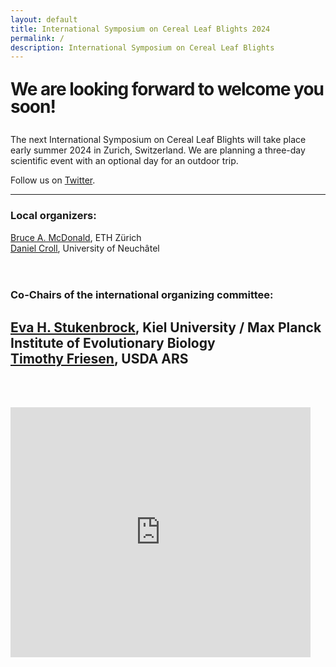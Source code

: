 ```yaml
---
layout: default
title: International Symposium on Cereal Leaf Blights 2024
permalink: /
description: International Symposium on Cereal Leaf Blights
---
```


<style type="text/css" media="screen">
  .container {
    margin: 10px auto;
    max-width: 600px;
    text-align: center;
  }
  h1 {
    margin: 30px 0;
    font-size: 2em;
    line-height: 1;
    letter-spacing: -1px;
  }
</style>

# We are looking forward to welcome you soon!

The next International Symposium on Cereal Leaf Blights will take place early summer 2024 in Zurich, Switzerland. We are planning a three-day scientific event with an optional day for an outdoor trip.  

Follow us on [Twitter](https://twitter.com/isclb2024).  

---  

### Local organizers:  
[Bruce A. McDonald](https://path.ethz.ch), ETH Zürich  
[Daniel Croll](https://pathogen-genomics.org), University of Neuchâtel  
<br/><br/>
### Co-Chairs of the international organizing committee:  
[Eva H. Stukenbrock](http://web.evolbio.mpg.de/envgen/), Kiel University / Max Planck Institute of Evolutionary Biology  
[Timothy Friesen](https://www.ars.usda.gov/people-locations/person/?person-id=22061), USDA ARS  
---  
<br/><br/>  

<iframe src="https://docs.google.com/forms/d/e/1FAIpQLSePpIBxb3tT6y8LkVUxRO1i6f6CyxNm1F-3YLgeAlNC0rMIHQ/viewform?embedded=true&hl=en" width="480" height="400" frameborder="0" marginheight="0" marginwidth="0">Loading…</iframe>
